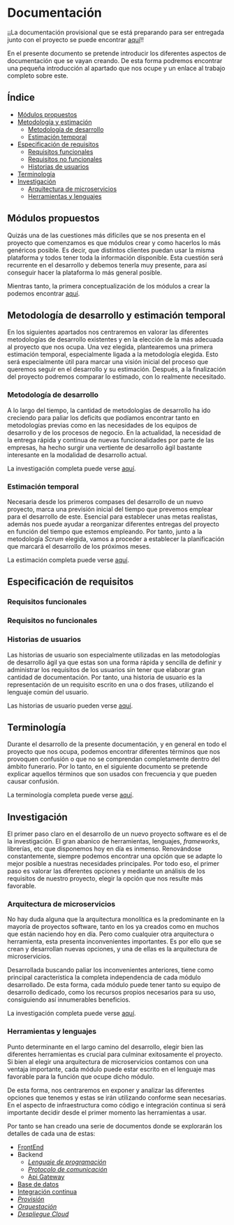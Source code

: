 # Documentación

¡¡La documentación provisional que se está preparando para ser entregada junto con el proyecto se puede encontrar [aquí](indice.md)!!

En el presente documento se pretende introducir los diferentes aspectos de documentación que se vayan creando. De esta forma podremos encontrar una pequeña introducción al apartado que nos ocupe y un enlace al trabajo completo sobre este.

## Índice

- [Módulos propuestos](#modulos)
- [Metodología y estimación](#metodologia_estimacion)
	- [Metodología de desarrollo](#metodologia_desarrollo) 
	- [Estimación temporal](#estimacion_temporal)
- [Especificación de requisitos](#especificacion_requisitos)
	- [Requisitos funcionales](#requisitos_funcionales)
	- [Requisitos no funcionales](#requisitos_no_funcionales)
	- [Historias de usuarios](#historias_usuarios)
- [Terminología](#terminología)
- [Investigación](#investigacion)
	- [Arquitectura de microservicios](#microservicios)
	- [Herramientas y lenguajes](#herramientas_lenguajes)

## Módulos propuestos <a name="modulos"></a>

Quizás una de las cuestiones más difíciles que se nos presenta en el proyecto que comenzamos es que módulos crear y como hacerlos lo más genéricos posible. Es decir, que distintos clientes puedan usar la misma plataforma y todos tener toda la información disponible. Esta cuestión será recurrente en el desarrollo y debemos tenerla muy presente, para así conseguir hacer la plataforma lo más general posible. 

Mientras tanto, la primera conceptualización de los módulos a crear la podemos encontrar [aquí](modulos.md).

## Metodología de desarrollo y estimación temporal <a name="metodologia_estimacion"></a>

En los siguientes apartados nos centraremos en valorar las diferentes metodologías de desarrollo existentes y en la elección de la más adecuada al proyecto que nos ocupa. Una vez elegida, plantearemos una primera estimación temporal, especialmente ligada a la metodología elegida. Esto será especialmente útil para marcar una visión inicial del proceso que queremos seguir en el desarrollo y su estimación. Después, a la finalización del proyecto podremos comparar lo estimado, con lo realmente necesitado.

### Metodología de desarrollo <a name="metodologia_desarrollo"></a>

A lo largo del tiempo, la cantidad de metodologías de desarrollo ha ido creciendo para paliar los deficits que podíamos encontrar tanto en metodologías previas como en las necesidades de los equipos de desarrollo y de los procesos de negocio. En la actualidad, la necesidad de la entrega rápida y continua de nuevas funcionalidades por parte de las empresas, ha hecho surgir una vertiente de desarrollo ágil bastante interesante en la modalidad de desarrollo actual.

La investigación completa puede verse [aquí](metodologias_desarrollo.md).

### Estimación temporal <a name="estimacion_temporal"></a>

Necesaria desde los primeros compases del desarrollo de un nuevo proyecto, marca una previsión inicial del tiempo que prevemos emplear para el desarrollo de este. Esencial para establecer unas metas realistas, además nos puede ayudar a reorganizar diferentes entregas del proyecto en función del tiempo que estemos empleando. Por tanto, junto a la metodología *Scrum* elegida, vamos a proceder a establecer la planificación que marcará el desarrollo de los próximos meses.

La estimación completa puede verse [aquí](estimacion_temporal.md).

## Especificación de requisitos <a name="especificacion_requisitos"></a>

### Requisitos funcionales <a name="requisitos_funcionales"></a>

### Requisitos no funcionales <a name="requisitos_no_funcionales"></a>

### Historias de usuarios <a name="historias_usuarios"></a>

Las historias de usuario son especialmente utilizadas en las metodologías de desarrollo ágil ya que estas son una forma rápida y sencilla de definir y administrar los requisitos de los usuarios sin tener que elaborar gran cantidad de documentación. Por tanto, una historia de usuario es la representación de un requisito escrito en una o dos frases, utilizando el lenguaje común del usuario.

Las historias de usuario pueden verse [aquí](historias_de_usuario.md).

## Terminología <a name="especificacion_requisitos"></a>

Durante el desarrollo de la presente documentación, y en general en todo el proyecto que nos ocupa, podemos encontrar diferentes términos que nos provoquen confusión o que no se comprendan completamente dentro del ámbito funerario. Por lo tanto, en el siguiente documento se pretende explicar aquellos términos que son usados con frecuencia y que pueden causar confusión.

La terminología completa puede verse [aquí](terminologia.md).

## Investigación <a name="investigacion"></a>

El primer paso claro en el desarrollo de un nuevo proyecto software es el de la investigación. El gran abanico de herramientas, lenguajes, *frameworks*, librerías, etc que disponemos hoy en día es inmenso. Renovándose constantemente, siempre podemos encontrar una opción que se adapte lo mejor posible a nuestras necesidades principales. Por todo eso, el primer paso es valorar las diferentes opciones y mediante un análisis de los requisitos de nuestro proyecto, elegir la opción que nos resulte más favorable.

### Arquitectura de microservicios <a name="microservicios"></a>

No hay duda alguna que la arquitectura monolítica es la predominante en la mayoría de proyectos software, tanto en los ya creados como en muchos que están naciendo hoy en día. Pero como cualquier otra arquitectura o herramienta, esta presenta inconvenientes importantes. Es por ello que se crean y desarrollan nuevas opciones, y una de ellas es la arquitectura de microservicios. 

Desarrollada buscando paliar los inconvenientes anteriores, tiene como principal característica la completa independencia de cada módulo desarrollado. De esta forma, cada módulo puede tener tanto su equipo de desarrollo dedicado, como los recursos propios necesarios para su uso, consiguiendo así innumerables beneficios. 

La investigación completa puede verse [aquí](microservicios.md).

### Herramientas y lenguajes <a name="herramientas_lenguajes"></a>

Punto determinante en el largo camino del desarrollo, elegir bien las diferentes herramientas es crucial para culminar exitosamente el proyecto. Si bien al elegir una arquitectura de microservicios contamos con una ventaja importante, cada módulo puede estar escrito en el lenguaje mas favorable para la función que ocupe dicho módulo.

De esta forma, nos centraremos en exponer y analizar las diferentes opciones que tenemos y estas se irán utilizando conforme sean necesarias. En el aspecto de infraestructura como código e integración continua si será importante decidir desde el primer momento las herramientas a usar.

Por tanto se han creado una serie de documentos donde se explorarán los detalles de cada una de estas:
- [FrontEnd](herramientas_lenguajes/frontend.md)
- Backend
	- [*Lenguaje de programación*]() 
	- [*Protocolo de comunicación*]()
	- [Api Gateway](herramientas_lenguajes/api_gateway.md)
- [Base de datos](herramientas_lenguajes/base_de_datos.md)
- [Integración continua](herramientas_lenguajes/integracion_continua.md)
- [*Provisión*]()
- [*Orquestación*]()
- [*Despliegue Cloud*]()

